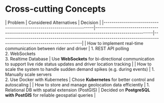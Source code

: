 ﻿Cross-cutting Concepts
======================
[//]: # (Nicoletta)
| Problem                                                                 | Considered Alternatives                                                                                   | Decision                                                                                                              |
|-------------------------------------------------------------------------|-----------------------------------------------------------------------------------------------------------|-----------------------------------------------------------------------------------------------------------------------|
| How to implement real-time communication between rider and driver      | 1. REST API polling<br>2. WebSockets<br>3. Realtime Database                                              | Use **WebSockets** for bi-directional communication to support live ride status updates and driver location tracking |
| How to scale the system to handle sudden demand spikes (e.g. during events) | 1. Manually scale servers<br>2. Use Docker with Kubernetes                                             | Chose **Kubernetes** for better control and autoscaling                                                              |
| How to store and manage geolocation data efficiently                   | 1. Relational DB with spatial extension (PostGIS)                                                         | Decided on **PostgreSQL with PostGIS** for reliable geospatial queries                                               |
